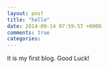 ```yaml
---
layout: post
title: "hello"
date: 2014-09-14 07:59:57 +0000
comments: true
categories: 
---
```

It is my first blog. Good Luck!
